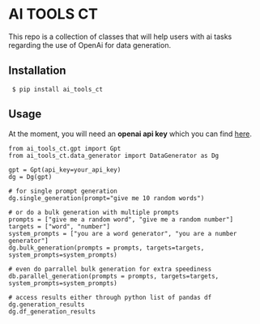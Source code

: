 
# AI TOOLS CT

  
This repo is a collection of classes that will help users with ai tasks regarding the use of OpenAi for data generation. 

## Installation
``` $ pip install ai_tools_ct```

## Usage
At the moment, you will need an **openai api key** which you can find [here](https://platform.openai.com/docs/quickstart?api-mode=responses). 

```
from ai_tools_ct.gpt import Gpt
from ai_tools_ct.data_generator import DataGenerator as Dg

gpt = Gpt(api_key=your_api_key)
dg = Dg(gpt)

# for single prompt generation 
dg.single_generation(prompt="give me 10 random words")

# or do a bulk generation with multiple prompts
prompts = ["give me a random word", "give me a random number"]
targets = ["word", "number"]
system_prompts = ["you are a word generator", "you are a number generator"]
dg.bulk_generation(prompts = prompts, targets=targets, system_prompts=system_prompts)

# even do parrallel bulk generation for extra speediness
db.parallel_generation(prompts = prompts, targets=targets, system_prompts=system_prompts)

# access results either through python list of pandas df
dg.generation_results
dg.df_generation_results
```